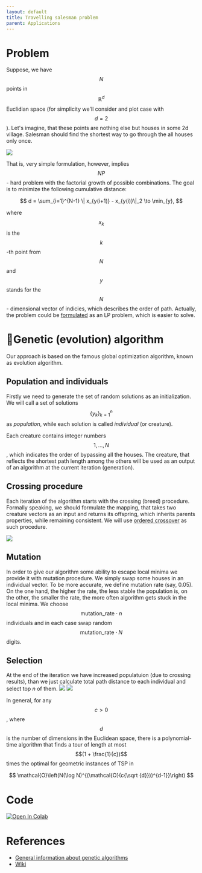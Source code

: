 ```yaml
---
layout: default
title: Travelling salesman problem
parent: Applications
---
```


# Problem
Suppose, we have $$N$$ points in $$\mathbb{R}^d$$ Euclidian space (for simplicity we'll consider and plot case with $$d=2$$). Let's imagine, that these points are nothing else but houses in some 2d village. Salesman should find the shortest way to go through the all houses only once.

![](../salesman_problem.svg)

That is, very simple formulation, however, implies $$NP$$ - hard problem with the factorial growth of possible combinations. The goal is to minimize the following cumulative distance:

$$
d = \sum_{i=1}^{N-1} \| x_{y(i+1)}  - x_{y(i)}\|_2 \to \min_{y},
$$

where $$x_k$$ is the $$k$$-th point from $$N$$ and $$y$$ stands for the $$N$$- dimensional vector of indicies, which describes the order of path. Actually, the problem could be [formulated](https://en.wikipedia.org/wiki/Travelling_salesman_problem#Integer_linear_programming_formulations) as an LP problem, which is easier to solve.

# 🧬Genetic (evolution) algorithm
Our approach is based on the famous global optimization algorithm, known as evolution algorithm.
## Population and individuals
Firstly we need to generate the set of random solutions as an initialization. We will call a set of solutions $$\{y_k\}_{k=1}^n$$ as *population*, while each solution is called *individual* (or creature).

Each creature contains integer numbers $$1, \ldots, N$$, which indicates the order of bypassing all the houses. The creature, that reflects the shortest path length among the others will be used as an output of an algorithm at the current iteration (generation).

## Crossing procedure
Each iteration of the algorithm starts with the crossing (breed) procedure. Formally speaking, we should formulate the mapping, that takes two creature vectors as an input and returns its offspring, which inherits parents properties, while remaining consistent. We will use [ordered crossover](http://www.rubicite.com/Tutorials/GeneticAlgorithms/CrossoverOperators/Order1CrossoverOperator.aspx) as such procedure.

![](../ordered_crossover.svg)

## Mutation
In order to give our algorithm some ability to escape local minima we provide it with mutation procedure. We simply swap some houses in an individual vector. To be more accurate, we define mutation rate (say, $0.05$). On the one hand, the higher the rate, the less stable the population is, on the other, the smaller the rate, the more often algorithm gets stuck in the local minima. We choose $$\text{mutation_rate} \cdot n$$ individuals and in each case swap random $$\text{mutation_rate} \cdot N$$ digits.

## Selection
At the end of the iteration we have increased populatuion (due to crossing results), than we just calculate total path distance to each individual and select top $n$ of them.
![](../salesman.gif)
![](../salesman_loss.svg)

In general, for any $$c > 0$$, where $$d$$ is the number of dimensions in the Euclidean space, there is a polynomial-time algorithm that finds a tour of length at most $$(1 + \frac{1}{c})$$ times the optimal for geometric instances of TSP in

$$
\mathcal{O}\left(N(\log N)^{(\mathcal{O}(c{\sqrt {d}}))^{d-1}}\right)
$$

# Code
[![Open In Colab](https://colab.research.google.com/assets/colab-badge.svg#button)](https://colab.research.google.com/github/MerkulovDaniil/optim/blob/master/assets/Notebooks/Travelling%20salesman%20problem.ipynb)

# References
* [General information about genetic algorithms](http://www.rubicite.com/Tutorials/GeneticAlgorithms.aspx)
* [Wiki](https://en.wikipedia.org/wiki/Travelling_salesman_problem)